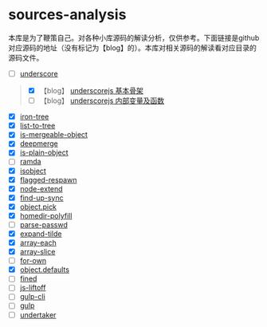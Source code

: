 # sources-analysis
本库是为了鞭策自己。对各种小库源码的解读分析，仅供参考。下面链接是github对应源码的地址（没有标记为【blog】的）。本库对相关源码的解读看对应目录的源码文件。

- [ ] [underscore](https://github.com/jashkenas/underscore/)
> - [x] 【blog】 [underscorejs 基本骨架](https://github.com/domsgit/sources-analysis/issues/1)
> - [ ] 【blog】 [underscorejs 内部变量及函数](https://github.com/domsgit/sources-analysis/issues/2)

- [x] [iron-tree](https://github.com/DenQ/iron-tree)
- [x] [list-to-tree](https://github.com/DenQ/list-to-tree)
- [x] [is-mergeable-object](https://github.com/TehShrike/is-mergeable-object)
- [x] [deepmerge](https://github.com/TehShrike/deepmerge)
- [x] [is-plain-object](https://github.com/jonschlinkert/is-plain-object)
- [ ] [ramda](https://github.com/ramda/ramda)
- [x] [isobject](https://github.com/jonschlinkert/isobject)
- [x] [flagged-respawn](https://github.com/gulpjs/flagged-respawn)
- [x] [node-extend](https://github.com/justmoon/node-extend)
- [x] [find-up-sync](https://github.com/paulovieira/find-up-sync)
- [x] [object.pick](https://github.com/jonschlinkert/object.pick)
- [x] [homedir-polyfill](https://github.com/doowb/homedir-polyfill)
- [ ] [parse-passwd](https://github.com/doowb/parse-passwd)
- [x] [expand-tilde](https://github.com/jonschlinkert/expand-tilde)
- [x] [array-each](https://github.com/jonschlinkert/array-each)
- [x] [array-slice](https://github.com/jonschlinkert/array-slice)
- [ ] [for-own](https://github.com/jonschlinkert/for-own)
- [x] [object.defaults](https://github.com/jonschlinkert/object.defaults)
- [ ] [fined](https://github.com/gulpjs/fined)
- [ ] [js-liftoff](https://github.com/js-cli/js-liftoff)
- [ ] [gulp-cli](https://github.com/gulpjs/gulp-cli)
- [ ] [gulp](https://github.com/gulpjs/gulp)
- [ ] [undertaker](https://github.com/gulpjs/undertaker)
